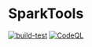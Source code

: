 # SparkTools

[![build-test](https://github.com/Guillermo-Santos/SparkTools/actions/workflows/build-test.yml/badge.svg)](https://github.com/Guillermo-Santos/SparkTools/actions/workflows/build-test.yml)
[![CodeQL](https://github.com/Guillermo-Santos/SparkTools/actions/workflows/codeql.yml/badge.svg)](https://github.com/Guillermo-Santos/SparkTools/actions/workflows/codeql.yml)
